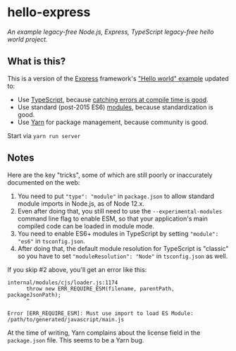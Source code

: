 
# hello-express

_An example legacy-free Node.js, Express, TypeScript legacy-free hello world 
project._

## What is this?

This is a version of the [Express][ex] framework's ["Hello world" example][hello] updated to:

 - Use [TypeScript][ts], because [catching errors at compile time is good][tswhy].
 - Use standard (post-2015 ES6) [modules][mod], because standardization is good.
 - Use [Yarn][yarn] for package management, because community is good.

[hello]: https://expressjs.com/en/starter/hello-world.html
[tswhy]: https://medium.com/javascript-in-plain-english/typescript-with-node-and-express-js-why-when-and-how-eb6bc73edd5d
[mod]: https://hacks.mozilla.org/2015/08/es6-in-depth-modules/
[ts]: https://www.typescriptlang.org/
[ex]: https://expressjs.com/
[yarn]: https://yarnpkg.com/

Start via `yarn run server`

## Notes

Here are the key "tricks", some of which are still poorly or inaccurately documented on the web:

 1. You need to put `"type": "module"` in `package.json` to allow standard module imports in Node.js, as of Node 12.x.
 2. Even after doing that, you still need to use the `--experimental-modules` command line flag to enable ESM, so that 
 your application's main compiled code can be loaded in module mode.
 3. You need to enable ES6+ modules in TypeScript by setting `"module": "es6"` in `tsconfig.json`.
 4. After doing that, the default module resolution for TypeScript is "classic" so you have to set 
 `"moduleResolution": "Node"` in `tsconfig.json` as well.

If you skip #2 above, you'll get an error like this:

```
internal/modules/cjs/loader.js:1174
      throw new ERR_REQUIRE_ESM(filename, parentPath, packageJsonPath);
      ^

Error [ERR_REQUIRE_ESM]: Must use import to load ES Module: /path/to/generated/javascript/main.js
```

At the time of writing, Yarn complains about the license field in the `package.json` file.
This seems to be a Yarn bug.

